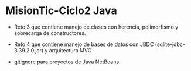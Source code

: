 # MisionTic-Ciclo2 Java

- Reto 3 que contiene manejo de clases con herencia, polimorfismo y sobrecarga de constructores.

- Reto 4 que contiene manejo de bases de datos con JBDC (sqlite-jdbc-3.39.2.0.jar) y arquitectura MVC

- gitignore para proyectos de Java NetBeans
